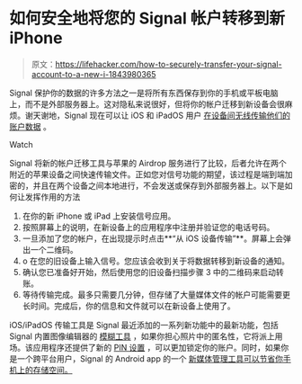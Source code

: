 # 如何安全地将您的 Signal 帐户转移到新 iPhone

> 原文：<https://lifehacker.com/how-to-securely-transfer-your-signal-account-to-a-new-i-1843980365>

Signal 保护你的数据的许多方法之一是将所有东西保存到你的手机或平板电脑上，而不是外部服务器上。这对隐私来说很好，但将你的帐户迁移到新设备会很麻烦。谢天谢地，Signal 现在可以让 iOS 和 iPadOS 用户 [在设备间无线传输他们的账户数据](https://signal.org/blog/ios-device-transfer/) 。

Watch

Signal 将新的帐户迁移工具与苹果的 Airdrop 服务进行了比较，后者允许在两个附近的苹果设备之间快速传输文件。正如您对信号功能的期望，该过程是端到端加密的，并且在两个设备之间本地进行，不会发送或保存到外部服务器上。以下是如何让发挥作用的方法

1.  在你的新 iPhone 或 iPad 上安装信号应用。
2.  按照屏幕上的说明，在新设备上的应用程序中注册并验证您的电话号码。
3.  一旦添加了您的帐户，在出现提示时点击**“从 iOS 设备传输”**。屏幕上会弹出一个二维码。
4.  o 在您的旧设备上输入信号。您应该会收到关于将数据转移到新设备的通知。
5.  确认您已准备好开始，然后使用您的旧设备扫描步骤 3 中的二维码来启动转账。
6.  等待传输完成。最多只需要几分钟，但存储了大量媒体文件的帐户可能需要更长时间。完成后，你的信息和文件就可以在新设备上使用了。

iOS/iPadOS 传输工具是 Signal 最近添加的一系列新功能中的最新功能，包括 Signal 内置图像编辑器的 [模糊工具](https://lifehacker.com/how-to-quickly-blur-faces-in-photos-1843908720) ，如果你担心照片中的匿名性，它将派上用场。该应用程序还提供了新的 [PIN 设置](https://lifehacker.com/how-to-add-pin-security-to-your-signal-account-1843591099) ，可以更加锁定你的账户。同时，如果你是一个跨平台用户，Signal 的 Android app 的一个 [新媒体管理工具可以节省你手机上的存储空间。](https://lifehacker.com/save-space-on-your-android-by-automatically-deleting-si-1841002860)